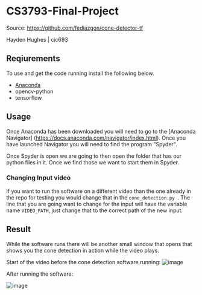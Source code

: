 # CS3793-Final-Project

Source: https://github.com/fediazgon/cone-detector-tf

Hayden Hughes | cic693

## Reqiurements 

To use and get the code running install the following below.

- [Anaconda](https://www.anaconda.com/products/distribution)
- opencv-python
- tensorflow

## Usage

Once Anaconda has been downloaded you will need to go to the [Anaconda Navigator] (https://docs.anaconda.com/navigator/index.html). Once you have launched Navigator you will need to find the program "Spyder".

Once Spyder is open we are going to then open the folder that has our python files in it. Once we find those we want to start them in Spyder.

### Changing Input video
If you want to run the software on a different video than the one already in the repo for testing you would change that in the ```cone_detection.py ```. The line that you are going want to change for the input will have the variable name ```VIDEO_PATH```, just change that to the correct path of the new input.

## Result
While the software runs there will be another small window that opens that shows you the cone detection in action while the video plays.

Start of the video before the cone detection software running: 
![image](https://user-images.githubusercontent.com/79062342/205413263-99bb24bd-cbb6-442c-a474-f3005e9de545.png)

After running the software:

![image](https://user-images.githubusercontent.com/79062342/205413509-bd0740e7-6d74-4f5b-bbe6-62b456f0c026.png)



